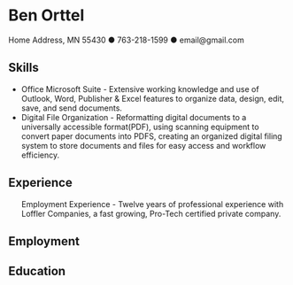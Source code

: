 <!DOCTYPE html>
<html>
  <body>
    <h1>Ben Orttel</h1>
    <p> Home Address, MN 55430 &#9679 763-218-1599 &#9679 email@gmail.com</p> 
    <h2>Skills</h2>
    <ul>
      <li>Office Microsoft Suite - Extensive working knowledge and use of Outlook, Word, Publisher & Excel features to organize data, design, edit, save, and send documents.</li>
      <li>Digital File Organization - Reformatting digital documents to a universally accessible format(PDF), using scanning equipment to convert paper documents into PDFS, creating an organized digital filing system to store documents and files for easy access and workflow efficiency.</ul>
    </ul>
    <h2>Experience</h2>
    <ul>Employment Experience - Twelve years of professional experience with Loffler Companies, a fast growing, Pro-Tech certified private company.</ul>
    <h2>Employment</h2>
    <h2>Education</h2>
  </body>
  </html>
